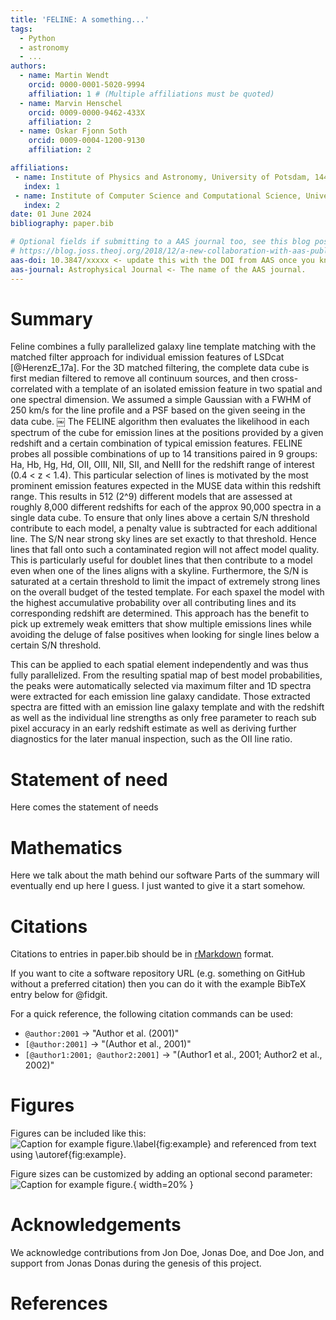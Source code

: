 ```yaml
---
title: 'FELINE: A something...'
tags:
  - Python
  - astronomy
  - ...
authors:
  - name: Martin Wendt
    orcid: 0000-0001-5020-9994
    affiliation: 1 # (Multiple affiliations must be quoted)
  - name: Marvin Henschel
    orcid: 0009-0000-9462-433X
    affiliation: 2
  - name: Oskar Fjonn Soth
    orcid: 0009-0004-1200-9130
    affiliation: 2

affiliations:
 - name: Institute of Physics and Astronomy, University of Potsdam, 14476 Potsdam, Germany
   index: 1
 - name: Institute of Computer Science and Computational Science, University of Potsdam, 14476 Potsdam, Germany
   index: 2
date: 01 June 2024
bibliography: paper.bib

# Optional fields if submitting to a AAS journal too, see this blog post:
# https://blog.joss.theoj.org/2018/12/a-new-collaboration-with-aas-publishing
aas-doi: 10.3847/xxxxx <- update this with the DOI from AAS once you know it.
aas-journal: Astrophysical Journal <- The name of the AAS journal.
---
```


# Summary
Feline combines a fully parallelized galaxy line template matching with the matched filter approach for individual emission features of LSDcat [@HerenzE_17a].
For the 3D matched filtering, the complete data cube is first median filtered to remove all continuum sources, and then cross-correlated with a template of an isolated
emission feature in two spatial and one spectral dimension. We assumed a simple Gaussian with a FWHM of 250 km/s for the line profile and a PSF based on the given seeing in the data cube. 
￼
The FELINE algorithm then evaluates the likelihood in each
spectrum of the cube for emission lines at the positions provided by a given redshift and a certain combination of typical emission features. FELINE probes all possible combinations of up to 14 transitions paired in 9 groups: Ha, Hb, Hg, Hd, OII, OIII, NII, SII, and NeIII for the redshift range of interest (0.4 < z < 1.4).
This particular selection of lines is motivated by the most prominent emission features expected in the MUSE data within this redshift range.
This results in 512 (2^9) different models that are assessed at roughly 8,000 different
redshifts for each of the approx 90,000 spectra in a single data cube.
To ensure that only lines above a certain S/N threshold contribute to each
model, a penalty value is subtracted for each additional line. The S/N
near strong sky lines are set exactly to that threshold. Hence lines that fall
onto such a contaminated region will not affect model quality. This is
particularly useful for doublet lines that then contribute to a model even
when one of the lines aligns with a skyline.
Furthermore, the S/N is saturated at a certain threshold to limit the
impact of extremely strong lines on the overall budget of the tested
template. 
For each spaxel the model with the highest accumulative probability over 
all contributing lines and its corresponding redshift are determined.
This approach has the benefit to pick up extremely weak emitters that show
multiple emissions lines while avoiding the deluge of false positives when
looking for single lines below a certain S/N threshold.

This can be applied to each spatial element independently and was thus fully parallelized. From the resulting spatial map of best model probabilities, the peaks were automatically selected via maximum filter and 1D spectra were extracted for each emission line galaxy candidate. Those extracted spectra are fitted with an emission line galaxy template and with the redshift as well as the individual line strengths as only free
parameter to reach sub pixel accuracy in an early redshift estimate as well as deriving further diagnostics for the later manual inspection, such as the OII line ratio.


# Statement of need

Here comes the statement of needs


# Mathematics

Here we talk about the math behind our software
Parts of the summary will eventually end up here I guess.
I just wanted to give it a start somehow.

# Citations

Citations to entries in paper.bib should be in
[rMarkdown](http://rmarkdown.rstudio.com/authoring_bibliographies_and_citations.html)
format.

If you want to cite a software repository URL (e.g. something on GitHub without a preferred
citation) then you can do it with the example BibTeX entry below for @fidgit.

For a quick reference, the following citation commands can be used:
- `@author:2001`  ->  "Author et al. (2001)"
- `[@author:2001]` -> "(Author et al., 2001)"
- `[@author1:2001; @author2:2001]` -> "(Author1 et al., 2001; Author2 et al., 2002)"

# Figures

Figures can be included like this:
![Caption for example figure.\label{fig:example}](figure.png)
and referenced from text using \autoref{fig:example}.

Figure sizes can be customized by adding an optional second parameter:
![Caption for example figure.](figure.png){ width=20% }

# Acknowledgements

We acknowledge contributions from Jon Doe, Jonas Doe, and Doe Jon, and support from Jonas Donas during the genesis of this project.

# References

